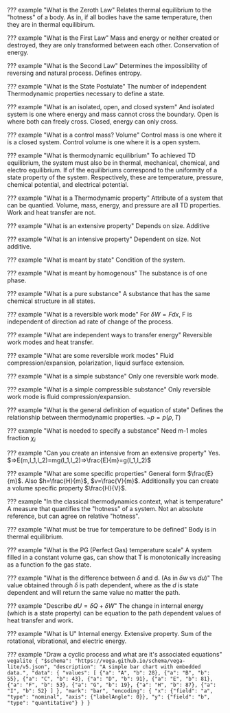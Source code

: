 ??? example "What is the Zeroth Law"
    Relates thermal equilibrium to the "hotness" of a body. As in, if all bodies have the same temperature, then they are in thermal equilibirum.

??? example "What is the First Law"
    Mass and energy or neither created or destroyed, they are only transformed between each other. Conservation of energy.

??? example "What is the Second Law"
    Determines the impossibility of reversing and natural process. Defines entropy.

??? example "What is the State Postulate"
    The number of independent Thermodynamic properties necessary to define a state.

??? example "What is an isolated, open, and closed system"
    And isolated system is one where energy and mass cannot cross the boundary. Open is where both can freely cross. Closed, energy can only cross.

??? example "What is a control mass? Volume"
    Control mass is one where it is a closed system. Control volume is one where it is a open system.

??? example "What is thermodynamic equilibrium"
    To achieved TD equilibrium, the system must also be in thermal, mechanical, chemical, and electro equilibrium. If of the equilibriums correspond to the uniformity of a state property of the system. Respectively, these are temperature, pressure, chemical potential, and electrical potential.

??? example "What is a Thermodynamic property"
    Attribute of a system that can be quantied. Volume, mass, energy, and pressure are all TD properties. Work and heat transfer are not.

??? example "What is an extensive property"
    Depends on size. Additive

??? example "What is an intensive property"
    Dependent on size. Not additive.

??? example "What is meant by state"
    Condition of the system.

??? example "What is meant by homogenous"
    The substance is of one phase.

??? example "What is a pure substance"
    A substance that has the same chemical structure in all states.

??? example "What is a reversible work mode"
    For $\delta W=Fdx$, F is independent of direction ad rate of change of the process.

??? example "What are independent ways to transfer energy"
    Reversible work modes and heat transfer.

??? example "What are some reversible work modes"
    Fluid compression/expansion, polarization, liquid surface extension.

??? example "What is a simple substance"
    Only one reversible work mode.

??? example "What is a simple compressible substance"
    Only reversible work mode is fluid compression/expansion.

??? example "What is the general definition of equation of state"
    Defines the relationship between thermodynamic properties. ~$p=p(\rho,T)$

??? example "What is needed to specify a substance"
    Need m-1 moles fraction $\chi_i$

??? example "Can you create an intensive from an extensive property"
    Yes. $=>E(m,I_1,I_2)=mg(I_1,I_2)=>\frac{E}{m}=g(I_1,I_2)$

??? example "What are some specific properties"
    General form $\frac{E}{m}$. Also $h=\frac{H}{m}$, $v=\frac{V}{m}$. Additionally you can create a volume specific property $\frac{H}{V}$.

??? example "In the classical thermodynamics context, what is temperature"
    A measure that quantifies the "hotness" of a system. Not an absolute reference, but can agree on relative "hotness".

??? example "What must be true for temperature to be defined"
    Body is in thermal equilibrium.

??? example "What is the PG (Perfect Gas) temperature scale"
    A system filled in a constant volume gas, can show that T is monotonically increasing as a function fo the gas state.

??? example "What is the difference between $\delta$ and d. (As in $\delta w$ vs $du$)"
    The value obtained through $\delta$ is path dependent, where as the $d$ is state dependent and will return the same value no matter the path.

??? example "Describe $dU=\delta Q+\delta W$"
    The change in internal energy (which is a state property) can be equation to the path dependent values of heat transfer and work.

??? example "What is U"
    Internal energy. Extensive property. Sum of the rotational, vibrational, and electric energy.

??? example "Draw a cyclic process and what are it's associated equations"
    ```vegalite
    {
    "$schema": "https://vega.github.io/schema/vega-lite/v5.json",
    "description": "A simple bar chart with embedded data.",
    "data": {
        "values": [
        {"a": "A", "b": 28}, {"a": "B", "b": 55}, {"a": "C", "b": 43},
        {"a": "D", "b": 91}, {"a": "E", "b": 81}, {"a": "F", "b": 53},
        {"a": "G", "b": 19}, {"a": "H", "b": 87}, {"a": "I", "b": 52}
        ]
    },
    "mark": "bar",
    "encoding": {
        "x": {"field": "a", "type": "nominal", "axis": {"labelAngle": 0}},
        "y": {"field": "b", "type": "quantitative"}
    }
    }
    ```
